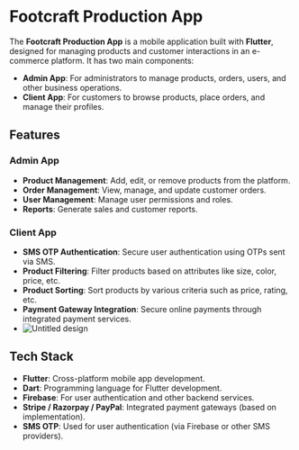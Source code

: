 # Footcraft Production App

The **Footcraft Production App** is a mobile application built with **Flutter**, designed for managing products and customer interactions in an e-commerce platform. It has two main components:

- **Admin App**: For administrators to manage products, orders, users, and other business operations.
- **Client App**: For customers to browse products, place orders, and manage their profiles.

## Features

### Admin App
- **Product Management**: Add, edit, or remove products from the platform.
- **Order Management**: View, manage, and update customer orders.
- **User Management**: Manage user permissions and roles.
- **Reports**: Generate sales and customer reports.

### Client App
- **SMS OTP Authentication**: Secure user authentication using OTPs sent via SMS.
- **Product Filtering**: Filter products based on attributes like size, color, price, etc.
- **Product Sorting**: Sort products by various criteria such as price, rating, etc.
- **Payment Gateway Integration**: Secure online payments through integrated payment services.
- ![Untitled design](https://github.com/user-attachments/assets/3830e9f4-f922-4856-a49b-52ee2057600d)

## Tech Stack

- **Flutter**: Cross-platform mobile app development.
- **Dart**: Programming language for Flutter development.
- **Firebase**: For user authentication and other backend services.
- **Stripe / Razorpay / PayPal**: Integrated payment gateways (based on implementation).
- **SMS OTP**: Used for user authentication (via Firebase or other SMS providers).




